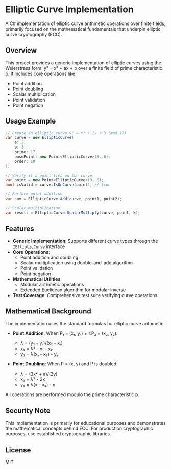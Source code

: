 # Elliptic Curve Implementation

A C# implementation of elliptic curve arithmetic operations over finite fields, primarily focused on the mathematical fundamentals that underpin elliptic curve cryptography (ECC).

## Overview

This project provides a generic implementation of elliptic curves using the Weierstrass form: y² = x³ + ax + b over a finite field of prime characteristic p. It includes core operations like:

- Point addition
- Point doubling
- Scalar multiplication
- Point validation
- Point negation

## Usage Example

```csharp
// Create an elliptic curve y² = x³ + 2x + 3 (mod 17)
var curve = new EllipticCurve(
    a: 2,
    b: 3, 
    prime: 17,
    basePoint: new Point<EllipticCurve>(3, 6),
    order: 19
);

// Verify if a point lies on the curve
var point = new Point<EllipticCurve>(3, 6);
bool isValid = curve.IsOnCurve(point); // true

// Perform point addition
var sum = EllipticCurve.Add(curve, point1, point2);

// Scalar multiplication 
var result = EllipticCurve.ScalarMultiply(curve, point, k);
```

## Features

- **Generic Implementation**: Supports different curve types through the `IEllipticCurve` interface
- **Core Operations**:
    - Point addition and doubling
    - Scalar multiplication using double-and-add algorithm
    - Point validation
    - Point negation
- **Mathematical Utilities**:
    - Modular arithmetic operations
    - Extended Euclidean algorithm for modular inverse
- **Test Coverage**: Comprehensive test suite verifying curve operations

## Mathematical Background

The implementation uses the standard formulas for elliptic curve arithmetic:

- **Point Addition**: When P₁ = (x₁, y₁) ≠ ±P₂ = (x₂, y₂):
    - λ = (y₂ - y₁)/(x₂ - x₁)
    - x₃ = λ² - x₁ - x₂
    - y₃ = λ(x₁ - x₃) - y₁

- **Point Doubling**: When P = (x, y) and P is doubled:
    - λ = (3x² + a)/(2y)
    - x₃ = λ² - 2x
    - y₃ = λ(x - x₃) - y

All operations are performed modulo the prime characteristic p.

## Security Note

This implementation is primarily for educational purposes and demonstrates the mathematical concepts behind ECC. For production cryptographic purposes, use established cryptographic libraries.

## License

MIT
